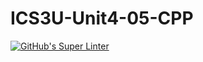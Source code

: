 # ICS3U-Unit4-05-CPP
[![GitHub's Super Linter](https://github.com/Yiyun-Qin/ICS3U-Unit4-05-CPP/workflows/GitHub's%20Super%20Linter/badge.svg)](https://github.com/Yiyun-Qin/ICS3U-Unit4-05-CPP/actions)
